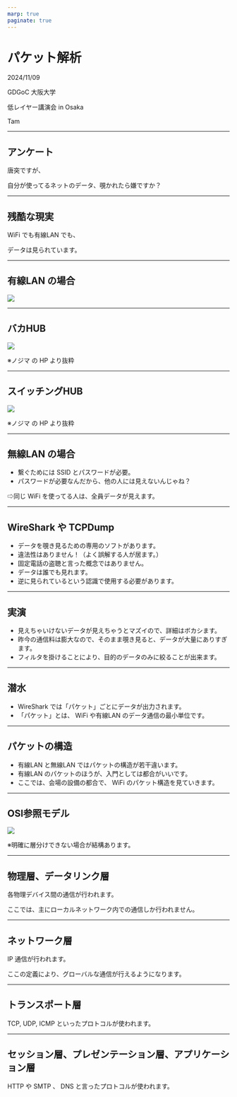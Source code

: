 ```yaml
---
marp: true
paginate: true
---
```

# パケット解析

2024/11/09

GDGoC 大阪大学

低レイヤー講演会 in Osaka

Tam

<!-- 
$theme: gaia
template: invert
-->

<!-- footer: パケット解析(Tam) -->

---
## アンケート

唐突ですが、

自分が使ってるネットのデータ、覗かれたら嫌ですか？

---
## 残酷な現実

WiFi でも有線LAN でも、

データは見られています。

---
## 有線LAN の場合

![](https://www.planex.co.jp/articles/lan/25gbe_no1/images/009.jpg)


---
## バカHUB

![](https://www.nojima.co.jp/support/wp-content/uploads/2022/12/repeaterHub.jpg)

※ノジマ の HP より抜粋


---
## スイッチングHUB

![](https://www.nojima.co.jp/support/wp-content/uploads/2022/12/switchingHub.jpg)

※ノジマ の HP より抜粋


---
## 無線LAN の場合

- 繋ぐためには SSID とパスワードが必要。
- パスワードが必要なんだから、他の人には見えないんじゃね？

⇨同じ WiFi を使ってる人は、全員データが見えます。

---
## WireShark や TCPDump

- データを覗き見るための専用のソフトがあります。
- 違法性はありません！（よく誤解する人が居ます。）
- 固定電話の盗聴と言った概念ではありません。
- データは誰でも見れます。
- 逆に見られているという認識で使用する必要があります。

---
## 実演

- 見えちゃいけないデータが見えちゃうとマズイので、詳細はボカシます。
- 昨今の通信料は膨大なので、そのまま覗き見ると、データが大量にありすぎます。
- フィルタを掛けることにより、目的のデータのみに絞ることが出来ます。

---
## 潜水

- WireShark では「パケット」ごとにデータが出力されます。
- 「パケット」とは、 WiFi や有線LAN のデータ通信の最小単位です。

---
## パケットの構造

- 有線LAN と無線LAN ではパケットの構造が若干違います。
- 有線LAN のパケットのほうが、入門としては都合がいいです。
- ここでは、会場の設備の都合で、 WiFi のパケット構造を見ていきます。

---
## OSI参照モデル

![](https://atmarkit.itmedia.co.jp/icd/root/images/2129583.gif)

※明確に層分けできない場合が結構あります。

---
## 物理層、データリンク層

各物理デバイス間の通信が行われます。

ここでは、主にローカルネットワーク内での通信しか行われません。

---
## ネットワーク層

IP 通信が行われます。

ここの定義により、グローバルな通信が行えるようになります。

---
## トランスポート層

TCP, UDP, ICMP といったプロトコルが使われます。

---
## セッション層、プレゼンテーション層、アプリケーション層

HTTP や SMTP 、 DNS と言ったプロトコルが使われます。

